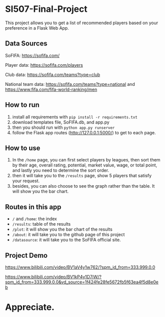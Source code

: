 # SI507-Final-Project
This project allows you to get a list of recommended players based on your preference in a Flask Web App.

## Data Sources
SoFIFA: https://sofifa.com/

Player data: https://sofifa.com/players

Club data: https://sofifa.com/teams?type=club

National team data: https://sofifa.com/teams?type=national  and  https://www.fifa.com/fifa-world-ranking/men 


## How to run
1. install all requirements with `pip install -r requirements.txt`
2. download templates file, SoFIFA.db, and app.py
3. then you should run with `python app.py runserver`
4. follow the Flask app routes (http://127.0.0.1:5000/) to get to each page. 

## How to use
1. In the `/home` page, you can first select players by leagues, then sort them by their age, overall rating, potential, market value, wage, or total point, and lastly you need to determine the sort order. 
2. then it will take you to the `/results` page, show 5 players that satisfy your request. 
3. besides, you can also choose to see the graph rather than the table. It will show you the bar chart.

## Routes in this app
- `/` and `/home`: the index
- `/results`: table of the results
- `/plot`: it will show you the bar chart of the results
- `/about`: it will take you to the github page of this project
- `/datasource`: it will take you to the SoFIFA official site. 


## Project Demo
https://www.bilibili.com/video/BV1aV4y1w762/?spm_id_from=333.999.0.0

https://www.bilibili.com/video/BV1kP4y1D7iW/?spm_id_from=333.999.0.0&vd_source=1f424fe28fe5672fb5f63ea4f5d8e0eb


# Appreciate. 
